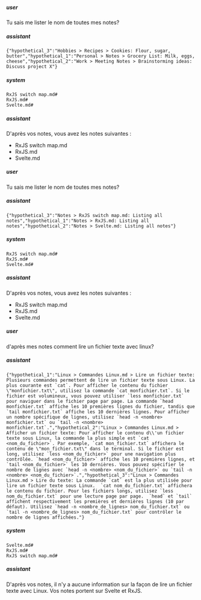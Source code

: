 ##### user
Tu sais me lister le nom de toutes mes notes?

##### assistant
```lookup
{"hypothetical_3":"Hobbies > Recipes > Cookies: Flour, sugar, butter","hypothetical_1":"Personal > Notes > Grocery List: Milk, eggs, cheese","hypothetical_2":"Work > Meeting Notes > Brainstorming ideas: Discuss project X"}
```

##### system
```sc-context
RxJS switch map.md#
RxJS.md#
Svelte.md#
```

##### assistant
D'après vos notes, vous avez les notes suivantes :
* RxJS switch map.md
* RxJS.md
* Svelte.md

##### user
Tu sais me lister le nom de toutes mes notes?

##### assistant
```lookup
{"hypothetical_3":"Notes > RxJS switch map.md: Listing all notes","hypothetical_1":"Notes > RxJS.md: Listing all notes","hypothetical_2":"Notes > Svelte.md: Listing all notes"}
```

##### system
```sc-context
RxJS switch map.md#
RxJS.md#
Svelte.md#
```

##### assistant
D'après vos notes, vous avez les notes suivantes :
* RxJS switch map.md
* RxJS.md
* Svelte.md

##### user
d'après mes notes comment lire un fichier texte avec linux?

##### assistant
```lookup
{"hypothetical_1":"Linux > Commandes Linux.md > Lire un fichier texte: Plusieurs commandes permettent de lire un fichier texte sous Linux. La plus courante est `cat`. Pour afficher le contenu du fichier \"monfichier.txt\", utilisez la commande `cat monfichier.txt`. Si le fichier est volumineux, vous pouvez utiliser `less monfichier.txt` pour naviguer dans le fichier page par page. La commande `head monfichier.txt` affiche les 10 premières lignes du fichier, tandis que `tail monfichier.txt` affiche les 10 dernières lignes. Pour afficher un nombre spécifique de lignes, utilisez `head -n <nombre> monfichier.txt` ou `tail -n <nombre> monfichier.txt`.","hypothetical_2":"Linux > Commandes Linux.md > Afficher un fichier texte: Pour afficher le contenu d\\'un fichier texte sous Linux, la commande la plus simple est `cat <nom_du_fichier>`. Par exemple, `cat mon_fichier.txt` affichera le contenu de \"mon_fichier.txt\" dans le terminal. Si le fichier est long, utilisez `less <nom_du_fichier>` pour une navigation plus contrôlée. `head <nom_du_fichier>` affiche les 10 premières lignes, et `tail <nom_du_fichier>` les 10 dernières. Vous pouvez spécifier le nombre de lignes avec `head -n <nombre> <nom_du_fichier>` ou `tail -n <nombre> <nom_du_fichier>`.","hypothetical_3":"Linux > Commandes Linux.md > Lire du texte: La commande `cat` est la plus utilisée pour lire un fichier texte sous Linux.  `cat nom_du_fichier.txt` affichera le contenu du fichier. Pour les fichiers longs, utilisez `less nom_du_fichier.txt` pour une lecture page par page.  `head` et `tail` affichent respectivement les premières et dernières lignes (10 par défaut). Utilisez `head -n <nombre_de_lignes> nom_du_fichier.txt` ou `tail -n <nombre_de_lignes> nom_du_fichier.txt` pour contrôler le nombre de lignes affichées."}
```

##### system
```sc-context
Svelte.md#
RxJS.md#
RxJS switch map.md#
```

##### assistant
D'après vos notes, il n'y a aucune information sur la façon de lire un fichier texte avec Linux. Vos notes portent sur Svelte et RxJS.